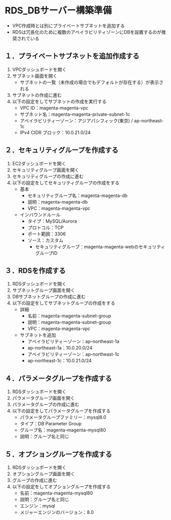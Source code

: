 # RDS_DBサーバー構築準備

* VPC作成時とは別にプライベートサブネットを追加する
* RDSは冗長化のために複数のアベイラビリティゾーンにDBを設置するのが推奨されている

## １．プライベートサブネットを追加作成する

1. VPCダッシュボードを開く
2. サブネット画面を開く
    * サブネットの一覧（未作成の場合でもデフォルトが存在する）が表示される
3. サブネットの作成に進む
4. 以下の設定をしてサブネットの作成を実行する
    * VPC ID：magenta-magenta-vpc
    * サブネット名：magenta-magenta-private-subnet-1c
    * アベイラビリティーゾーン：アジアパシフィック(東京) / ap-northeast-1c
    * IPv4 CIDR ブロック：10.0.21.0/24

## ２．セキュリティグループを作成する

1. EC2ダッシュボードを開く
2. セキュリティグループ画面を開く
3. セキュリティグループの作成に進む
4. 以下の設定をしてセキュリティグループの作成をする
    * 基本
      * セキュリティグループ名：magenta-magenta-db
      * 説明：magenta-magenta-db
      * VPC：magenta-magenta-vpc
    * インバウンドルール
      * タイプ：MySQL/Aurora
      * プロトコル：TCP
      * ポート範囲：3306
      * ソース：カスタム
        * セキュリティグループ：magenta-magenta-webのセキュリティグループID

## ３．RDSを作成する

1. RDSダッシュボードを開く
2. サブネットグループ画面を開く
3. DBサブネットグループの作成に進む
4. 以下の設定をしてサブネットグループの作成をする
    * 詳細
      * 名前：magenta-magenta-subnet-group
      * 説明：magenta-magenta-subnet-group
      * VPC：magenta-magenta-vpc
    * サブネットを追加
      * アベイラビリティーゾーン：ap-northeast-1a
      * ap-northeast-1a：10.0.20.0/24
      * アベイラビリティーゾーン：ap-northeast-1c
      * ap-northeast-1c：10.0.21.0/24

## ４．パラメータグループを作成する

1. RDSダッシュボードを開く
2. パラメータグループ画面を開く
3. パラメータグループの作成に進む
4. 以下の設定をしてパラメータグループを作成する
    * パラメータグループファミリー：mysql8.0
    * タイプ：DB Parameter Group
    * グループ名：magenta-magenta-mysql80
    * 説明：グループ名と同じ

## ５．オプショングループを作成する

1. RDSダッシュボードを開く
2. オプショングループ画面を開く
3. グループの作成に進む
4. 以下の設定をしてオプショングループを作成する
    * 名前：magenta-magenta-mysql80
    * 説明：グループ名と同じ
    * エンジン：mysql
    * メジャーエンジンのバージョン：8.0

